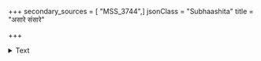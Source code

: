 +++
secondary_sources = [ "MSS_3744",]
jsonClass = "Subhaashita"
title = "असारे संसारे"

+++

<details><summary>Text</summary>

असारे संसारे विषमविषपाके नृपसुखे कृतान्तेनाचान्ते प्रकृतिचपले जीवितबले।  
ध्रुवापाये काये विषयमृगतृष्णाहतहृदः क्षरप्राणैः प्राणानहह परिमुष्णन्ति कुधियः॥
</details>
